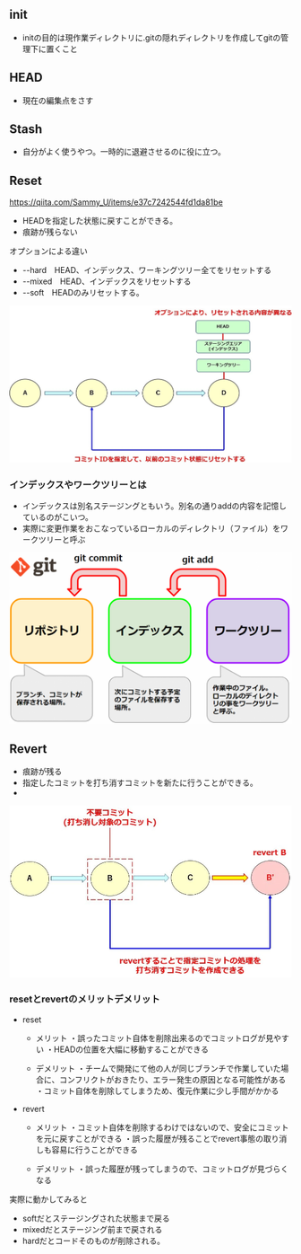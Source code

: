 ## init
 
 - initの目的は現作業ディレクトリに.gitの隠れディレクトリを作成してgitの管理下に置くこと

 ## HEAD

- 現在の編集点をさす

## Stash

- 自分がよく使うやつ。一時的に退避させるのに役に立つ。

## Reset

https://qiita.com/Sammy_U/items/e37c7242544fd1da81be

- HEADを指定した状態に戻すことができる。
- 痕跡が残らない

オプションによる違い
- --hard　HEAD、インデックス、ワーキングツリー全てをリセットする
- --mixed　HEAD、インデックスをリセットする
- --soft　HEADのみリセットする。

![](2021-07-16-09-21-00.png)

### インデックスやワークツリーとは

- インデックスは別名ステージングともいう。別名の通りaddの内容を記憶しているのがこいつ。
- 実際に変更作業をおこなっているローカルのディレクトリ（ファイル）をワークツリーと呼ぶ

![](2021-07-16-09-24-48.png)

## Revert

- 痕跡が残る
- 指定したコミットを打ち消すコミットを新たに行うことができる。
- 

![](2021-07-16-10-19-10.png)

### resetとrevertのメリットデメリット
- reset
    - メリット
・誤ったコミット自体を削除出来るのでコミットログが見やすい
・HEADの位置を大幅に移動することができる

    - デメリット
・チームで開発にて他の人が同じブランチで作業していた場合に、コンフリクトがおきたり、エラー発生の原因となる可能性がある
・コミット自体を削除してしまうため、復元作業に少し手間がかかる

- revert
     - メリット
・コミット自体を削除するわけではないので、安全にコミットを元に戻すことができる
・誤った履歴が残ることでrevert事態の取り消しも容易に行うことができる

    - デメリット
・誤った履歴が残ってしまうので、コミットログが見づらくなる

実際に動かしてみると
- softだとステージングされた状態まで戻る
- mixedだとステージング前まで戻される
- hardだとコードそのものが削除される。